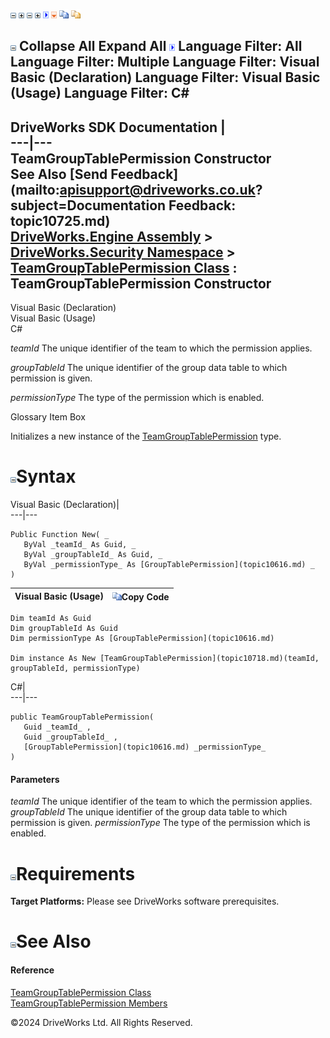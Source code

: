 ![](dotnetimages/collapse.gif) ![](dotnetimages/expand.gif) ![](dotnetimages/collapse.gif) ![](dotnetimages/expand.gif) ![](dotnetimages/drpdown.gif) ![](dotnetimages/drpdown_orange.gif) ![](dotnetimages/copycode.gif) ![](dotnetimages/copycodeHighlight.gif)

![](dotnetimages/collapse.gif) Collapse All Expand All ![](dotnetimages/drpdown.gif) Language Filter: All  Language Filter: Multiple  Language Filter: Visual Basic (Declaration) Language Filter: Visual Basic (Usage) Language Filter: C#  
---  
DriveWorks SDK Documentation  |   
---|---  
TeamGroupTablePermission Constructor   
See Also [Send Feedback](mailto:apisupport@driveworks.co.uk?subject=Documentation Feedback: topic10725.md)  
[DriveWorks.Engine Assembly](topic2156.md) > [DriveWorks.Security Namespace](topic10574.md) > [TeamGroupTablePermission Class](topic10718.md) : TeamGroupTablePermission Constructor  
---  
  
Visual Basic (Declaration)    
Visual Basic (Usage)    
C# 

_teamId_
    The unique identifier of the team to which the permission applies.

_groupTableId_
    The unique identifier of the group data table to which permission is given.

_permissionType_
    The type of the permission which is enabled.

Glossary Item Box

Initializes a new instance of the [TeamGroupTablePermission](topic10718.md) type. 

# ![](dotnetimages/collapse.gif)Syntax

Visual Basic (Declaration)|   
---|---  
      
    
    Public Function New( _
       ByVal _teamId_ As Guid, _
       ByVal _groupTableId_ As Guid, _
       ByVal _permissionType_ As [GroupTablePermission](topic10616.md) _
    )  
  
Visual Basic (Usage)| ![](dotnetimages/copycode.gif)Copy Code  
---|---  
      
    
    Dim teamId As Guid
    Dim groupTableId As Guid
    Dim permissionType As [GroupTablePermission](topic10616.md)
     
    Dim instance As New [TeamGroupTablePermission](topic10718.md)(teamId, groupTableId, permissionType)  
  
C#|   
---|---  
      
    
    public TeamGroupTablePermission( 
       Guid _teamId_ ,
       Guid _groupTableId_ ,
       [GroupTablePermission](topic10616.md) _permissionType_
    )  
  
#### Parameters

 _teamId_
    The unique identifier of the team to which the permission applies.
_groupTableId_
    The unique identifier of the group data table to which permission is given.
_permissionType_
    The type of the permission which is enabled.

# ![](dotnetimages/collapse.gif)Requirements

**Target Platforms:** Please see DriveWorks software prerequisites.

# ![](dotnetimages/collapse.gif)See Also

#### Reference

[TeamGroupTablePermission Class](topic10718.md)   
[TeamGroupTablePermission Members](topic10719.md)

©2024 DriveWorks Ltd. All Rights Reserved.
